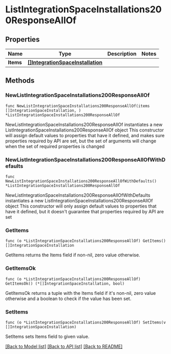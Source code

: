 # ListIntegrationSpaceInstallations200ResponseAllOf

## Properties

Name | Type | Description | Notes
------------ | ------------- | ------------- | -------------
**Items** | [**[]IntegrationSpaceInstallation**](IntegrationSpaceInstallation.md) |  | 

## Methods

### NewListIntegrationSpaceInstallations200ResponseAllOf

`func NewListIntegrationSpaceInstallations200ResponseAllOf(items []IntegrationSpaceInstallation, ) *ListIntegrationSpaceInstallations200ResponseAllOf`

NewListIntegrationSpaceInstallations200ResponseAllOf instantiates a new ListIntegrationSpaceInstallations200ResponseAllOf object
This constructor will assign default values to properties that have it defined,
and makes sure properties required by API are set, but the set of arguments
will change when the set of required properties is changed

### NewListIntegrationSpaceInstallations200ResponseAllOfWithDefaults

`func NewListIntegrationSpaceInstallations200ResponseAllOfWithDefaults() *ListIntegrationSpaceInstallations200ResponseAllOf`

NewListIntegrationSpaceInstallations200ResponseAllOfWithDefaults instantiates a new ListIntegrationSpaceInstallations200ResponseAllOf object
This constructor will only assign default values to properties that have it defined,
but it doesn't guarantee that properties required by API are set

### GetItems

`func (o *ListIntegrationSpaceInstallations200ResponseAllOf) GetItems() []IntegrationSpaceInstallation`

GetItems returns the Items field if non-nil, zero value otherwise.

### GetItemsOk

`func (o *ListIntegrationSpaceInstallations200ResponseAllOf) GetItemsOk() (*[]IntegrationSpaceInstallation, bool)`

GetItemsOk returns a tuple with the Items field if it's non-nil, zero value otherwise
and a boolean to check if the value has been set.

### SetItems

`func (o *ListIntegrationSpaceInstallations200ResponseAllOf) SetItems(v []IntegrationSpaceInstallation)`

SetItems sets Items field to given value.



[[Back to Model list]](../README.md#documentation-for-models) [[Back to API list]](../README.md#documentation-for-api-endpoints) [[Back to README]](../README.md)



